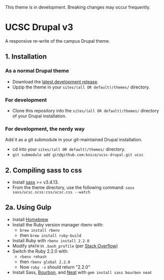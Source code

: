 This theme is in development. Breaking changes may occur frequently.

# UCSC Drupal v3 

A responsive re-write of the campus Drupal theme.

## 1. Installation

### As a normal Drupal theme

- Download the [latest development release](https://github.com/knice/ucsc-drupal/releases).
- Upzip the theme in your `sites/(all OR default)/themes/` directory.

### For development

- Clone this repository into the `sites/(all OR default)/themes/` directory of your Drupal installation.  

### For development, the nerdy way

Add it as a git submodule in your git-maintained Drupal installation.  

- cd into your `sites/(all OR default)/themes/` directory.
- `git submodule add git@github.com:knice/ucsc-drupal.git ucsc`


## 2. Compiling sass to css

- Install [sass](http://sass-lang.com/install) >= v3.4.13.
- From the theme directory, use the following command:
`sass sass/ucsc.scss:css/ucsc.css --watch`

## 2a. Using Gulp

- Install [Homebrew](http://brew.sh)
- Install the Ruby version manager rbenv with:
  - `brew install rbenv`
  - then `brew install ruby-build`
- Install Ruby with `rbenv install 2.2.0`
- Modify `$PATH` in `.bash_profile` (per [Stack Overflow](http://stackoverflow.com/a/12150580/1258502))
- Switch the Ruby 2.2.0 with:
  - `rbenv rehash`
  - then `rbenv global 2.2.0`
  - Now `ruby -v` should return "2.2.0"
- Install Sass, [Bourbon](http://bourbon.io), and [Neat](http://neat.bourbon.io) with `gem install sass bourbon neat` 